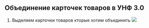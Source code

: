 ## Объединение карточек товаров в УНФ 3.0
1. Выделяем карточки товаров кторые хотим объединить
![](https://vscode.dev/github/Hi-ITKKT/1C-UNF3/blob/main/%D0%9A%D0%B0%D1%80%D1%82%D0%B8%D0%BD%D0%BA%D0%B8/1.png)